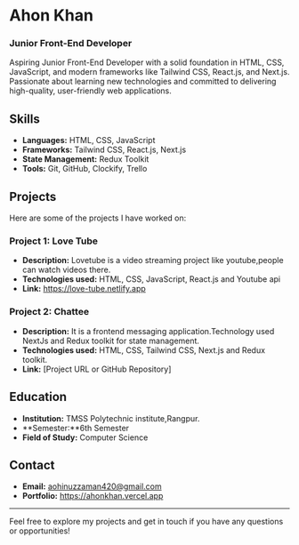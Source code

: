 # Ahon Khan

### Junior Front-End Developer

Aspiring Junior Front-End Developer with a solid foundation in HTML, CSS, JavaScript, and modern frameworks like Tailwind CSS, React.js, and Next.js. Passionate about learning new technologies and committed to delivering high-quality, user-friendly web applications.

## Skills
- **Languages:** HTML, CSS, JavaScript
- **Frameworks:** Tailwind CSS, React.js, Next.js
- **State Management:** Redux Toolkit
- **Tools:** Git, GitHub, Clockify, Trello

## Projects
Here are some of the projects I have worked on:

### Project 1: Love Tube
- **Description:** Lovetube is a video streaming project like youtube,people can watch videos there.
- **Technologies used:** HTML, CSS, JavaScript, React.js and Youtube api
- **Link:** https://love-tube.netlify.app

### Project 2: Chattee
- **Description:** It is a frontend messaging application.Technology used NextJs and Redux toolkit for state management.
- **Technologies used:** HTML, CSS, Tailwind CSS, Next.js and Redux toolkit.
- **Link:** [Project URL or GitHub Repository]

## Education
- **Institution:** TMSS Polytechnic institute,Rangpur.
- **Semester:**6th Semester
- **Field of Study:** Computer Science

## Contact
- **Email:** aohinuzzaman420@gmail.com
- **Portfolio:** https://ahonkhan.vercel.app

---

Feel free to explore my projects and get in touch if you have any questions or opportunities!



<!---
ahonkazi/ahonkazi is a ✨ special ✨ repository because its `README.md` (this file) appears on your GitHub profile.
You can click the Preview link to take a look at your changes.
--->
